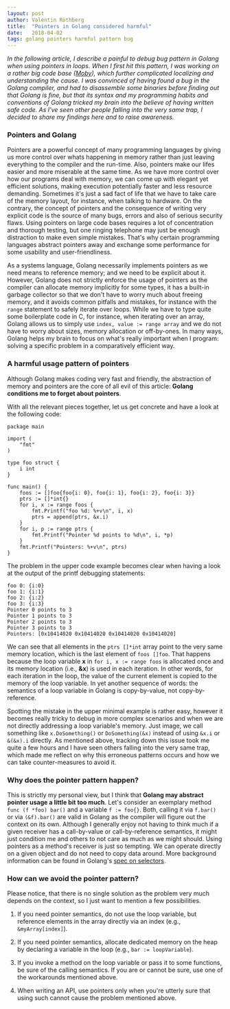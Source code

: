 ```yaml
---
layout: post
author: Valentin Rothberg
title:  "Pointers in Golang considered harmful"
date:   2018-04-02
tags: golang pointers harmful pattern bug
---
```


*In the following article, I describe a painful to debug bug pattern in Golang when using pointers in loops.  When I first hit this pattern, I was working on a rather big code base ([Moby](https://github.com/moby/moby)), which further complicated localizing and understanding the cause.  I was convinced of having found a bug in the Golang compiler, and had to disassemble some binaries before finding out that Golang is fine, but that its syntax and my programming habits and conventions of Golang tricked my brain into the believe of having written safe code.  As I've seen other people falling into the very same trap, I decided to share my findings here and to raise awareness.*

### Pointers and Golang
Pointers are a powerful concept of many programming languages by giving us more control over whats happening in memory rather than just leaving everything to the compiler and the run-time.  Also, pointers make our lifes easier and more miserable at the same time.  As we have more control over how our programs deal with memory, we can come up with elegant yet efficient solutions, making execution potentially faster and less resource demanding.  Sometimes it's just a sad fact of life that we have to take care of the memory layout, for instance, when talking to hardware.  On the contrary, the concept of pointers and the consequence of writing very explicit code is the source of many bugs, errors and also of serious security flaws.  Using pointers on large code bases requires a lot of concentration and thorough testing, but one ringing telephone may just be enough distraction to make even simple mistakes.  That's why certain programming languages abstract pointers away and exchange some performance for some usability and user-friendliness.

As a systems language, Golang necessarily implements pointers as we need means to reference memory; and we need to be explicit about it.  However, Golang does not strictly enforce the usage of pointers as the compiler can allocate memory implicitly for some types, it has a built-in garbage collector so that we don't have to worry much about freeing memory, and it avoids common pitfalls and mistakes, for instance with the `range` statement to safely iterate over loops.  While we have to type quite some boilerplate code in C, for instance, when iterating over an array, Golang allows us to simply use `index, value := range array` and we do not have to worry about sizes, memory allocation or off-by-ones.  In many ways, Golang helps my brain to focus on what's really important when I program: solving a specific problem in a comparatively efficient way.

### A harmful usage pattern of pointers
Although Golang makes coding very fast and friendly, the abstraction of memory and pointers are the core of all evil of this article:  **Golang conditions me to forget about pointers**.

With all the relevant pieces together, let us get concrete and have a look at the following code:

```golang
package main

import (
	"fmt"
)

type foo struct {
	i int
}

func main() {
	foos := []foo{foo{i: 0}, foo{i: 1}, foo{i: 2}, foo{i: 3}}
	ptrs := []*int{}
	for i, x := range foos {
		fmt.Printf("foo %d: %+v\n", i, x)
		ptrs = append(ptrs, &x.i)
	}
	for i, p := range ptrs {
		fmt.Printf("Pointer %d points to %d\n", i, *p)
	}
	fmt.Printf("Pointers: %+v\n", ptrs)
}
```

The problem in the upper code example becomes clear when having a look at the output of the printf debugging statements:
```
foo 0: {i:0}
foo 1: {i:1}
foo 2: {i:2}
foo 3: {i:3}
Pointer 0 points to 3
Pointer 1 points to 3
Pointer 2 points to 3
Pointer 3 points to 3
Pointers: [0x10414020 0x10414020 0x10414020 0x10414020]
```

We can see that all elements in the `ptrs []*int` array point to the very same memory location, which is the last element of `foos []foo`.  That happens because the loop variable **x** in `for i, x := range foos` is allocated once and its memory location (i.e., **&x**) is used in each iteration.  In other words, for each iteration in the loop, the value of the current element is copied to the memory of the loop variable.  In yet another sequence of words: the semantics of a loop variable in Golang is copy-by-value, not copy-by-reference.

Spotting the mistake in the upper minimal example is rather easy, however it becomes really tricky to debug in more complex scenarios and when we are not directly addressing a loop variable's memory.  Just image, we call something like `x.DoSomething()` or `DoSomething(&x)` instead of using `&x.i` or `&(&x).i` directly.  As mentioned above, tracking down this issue took me quite a few hours and I have seen others falling into the very same trap, which made me reflect on why this erroneous patterns occurs and how we can take counter-measures to avoid it.

### Why does the pointer pattern happen?
This is strictly my personal view, but I think that **Golang may abstract pointer usage a little bit too much**.  Let's consider an exemplary method `func (f *foo) bar()` and a variable `f := foo{}`.  Both, calling it via `f.bar()` or via `(&f).bar()` are valid in Golang as the compiler will figure out the context on its own.  Although I generally enjoy not having to think much if a given receiver has a call-by-value or call-by-reference semantics, it might just condition me and others to not care as much as we might should.  Using pointers as a method's receiver is just so tempting.  We can operate directly on a given object and do not need to copy data around.  More background information can be found in Golang's [spec on selectors](https://golang.org/ref/spec#Selectors).

### How can we avoid the pointer pattern?
Please notice, that there is no single solution as the problem very much depends on the context, so I just want to mention a few possibilities.

1. If you need pointer semantics, do not use the loop variable, but reference elements in the array directly via an index (e.g., `&myArray[index]`).

2. If you need pointer semantics, allocate dedicated memory on the heap by declaring a variable in the loop (e.g., `bar := loopVariable`).

3. If you invoke a method on the loop variable or pass it to some functions, be sure of the calling semantics.  If you are or cannot be sure, use one of the workarounds mentioned above.

4. When writing an API, use pointers only when you're utterly sure that using such cannot cause the problem mentioned above.
